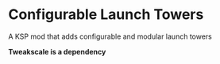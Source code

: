 # Configurable Launch Towers
 A KSP mod that adds configurable and modular launch towers


**Tweakscale is a dependency**
